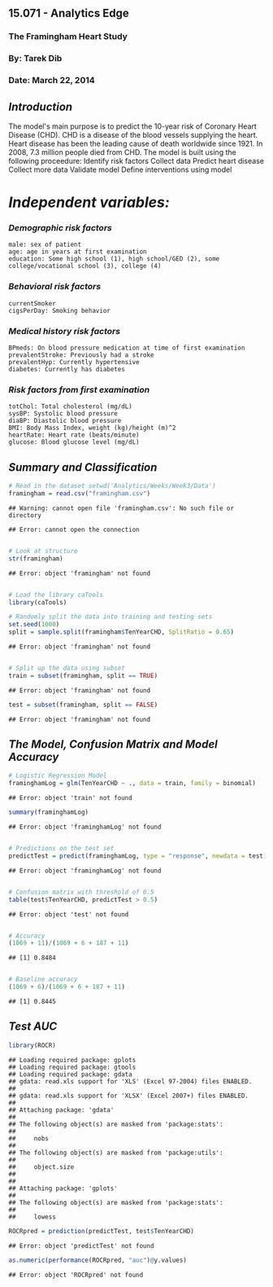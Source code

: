 15.071 - Analytics Edge
------------------------------------------------------------------
### The Framingham Heart Study
### By: Tarek Dib
### Date: March 22, 2014

## *Introduction*
The model's main purpose is to predict the 10-year risk of Coronary Heart Disease (CHD). CHD is a disease of the blood vessels supplying the heart. Heart disease has been the leading cause of death worldwide since 1921. In 2008, 7.3 million people died from CHD. The model is built using the following proceedure:
    Identify risk factors
    Collect data
    Predict heart disease
    Collect more data
    Validate model
    Define interventions using model 

# *Independent variables:*
### *Demographic risk factors*
    male: sex of patient
    age: age in years at first examination
    education: Some high school (1), high school/GED (2), some college/vocational school (3), college (4)
### *Behavioral risk factors*
    currentSmoker
    cigsPerDay: Smoking behavior 
### *Medical history risk factors*
    BPmeds: On blood pressure medication at time of first examination
    prevalentStroke: Previously had a stroke
    prevalentHyp: Currently hypertensive
    diabetes: Currently has diabetes 
### *Risk factors from first examination*
    totChol: Total cholesterol (mg/dL)
    sysBP: Systolic blood pressure
    diaBP: Diastolic blood pressure
    BMI: Body Mass Index, weight (kg)/height (m)^2
    heartRate: Heart rate (beats/minute)
    glucose: Blood glucose level (mg/dL)


## *Summary and Classification*

```r
# Read in the dataset setwd('Analytics/Weeks/Week3/Data')
framingham = read.csv("framingham.csv")
```

```
## Warning: cannot open file 'framingham.csv': No such file or directory
```

```
## Error: cannot open the connection
```

```r

# Look at structure
str(framingham)
```

```
## Error: object 'framingham' not found
```

```r

# Load the library caTools
library(caTools)

# Randomly split the data into training and testing sets
set.seed(1000)
split = sample.split(framingham$TenYearCHD, SplitRatio = 0.65)
```

```
## Error: object 'framingham' not found
```

```r

# Split up the data using subset
train = subset(framingham, split == TRUE)
```

```
## Error: object 'framingham' not found
```

```r
test = subset(framingham, split == FALSE)
```

```
## Error: object 'framingham' not found
```


## *The Model, Confusion Matrix and Model Accuracy*

```r
# Logistic Regression Model
framinghamLog = glm(TenYearCHD ~ ., data = train, family = binomial)
```

```
## Error: object 'train' not found
```

```r
summary(framinghamLog)
```

```
## Error: object 'framinghamLog' not found
```

```r

# Predictions on the test set
predictTest = predict(framinghamLog, type = "response", newdata = test)
```

```
## Error: object 'framinghamLog' not found
```

```r

# Confusion matrix with threshold of 0.5
table(test$TenYearCHD, predictTest > 0.5)
```

```
## Error: object 'test' not found
```

```r

# Accuracy
(1069 + 11)/(1069 + 6 + 187 + 11)
```

```
## [1] 0.8484
```

```r

# Baseline accuracy
(1069 + 6)/(1069 + 6 + 187 + 11)
```

```
## [1] 0.8445
```


## *Test AUC*

```r
library(ROCR)
```

```
## Loading required package: gplots
## Loading required package: gtools
## Loading required package: gdata
## gdata: read.xls support for 'XLS' (Excel 97-2004) files ENABLED.
## 
## gdata: read.xls support for 'XLSX' (Excel 2007+) files ENABLED.
## 
## Attaching package: 'gdata'
## 
## The following object(s) are masked from 'package:stats':
## 
##     nobs
## 
## The following object(s) are masked from 'package:utils':
## 
##     object.size
## 
## 
## Attaching package: 'gplots'
## 
## The following object(s) are masked from 'package:stats':
## 
##     lowess
```

```r
ROCRpred = prediction(predictTest, test$TenYearCHD)
```

```
## Error: object 'predictTest' not found
```

```r
as.numeric(performance(ROCRpred, "auc")@y.values)
```

```
## Error: object 'ROCRpred' not found
```

